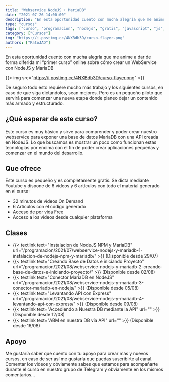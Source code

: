 ```yaml
---
title: "Webservice NodeJS + MariaDB"
date: "2021-07-26 14:00:00"
description: "En esta oportunidad cuento con mucha alegría que me anime a dar de forma diferida mi “primer curso” online sobre cómo crear un WebService con NodeJS y MariaDB"
type: "cursos"
tags: ["curso", "programacion", "nodejs", "gratis", "javascript", "js", "mariadb", "mysql", "express"]
category: ["Cursos"]
img: "https://i.postimg.cc/4NXBdb3D/curso-flayer.png"
authors: ["PatoJAD"]
---
```


En esta oportunidad cuento con mucha alegría que me anime a dar de forma diferida mi “primer curso” online sobre cómo crear un WebService con NodeJS y MariaDB

{{< img src="https://i.postimg.cc/4NXBdb3D/curso-flayer.png" >}}

De seguro todo esto requiere mucho más trabajo y los siguientes cursos, en caso de que siga dictandolos, sean mejores. Pero es un pequeño piloto que servirá para comenzar una nueva etapa donde planeo dejar un contenido más armado y estructurado.

## ¿Qué esperar de este curso?

Este curso es muy básico y sirve para comprender y poder crear nuestro webservice para exponer una base de datos MariaDB con una API creada en NodeJS. Lo que buscamos es mostrar un poco como funcionan estas tecnologías por encima con el fin de poder crear aplicaciones pequeñas y comenzar en el mundo del desarrollo.

## Que ofrece

Este curso es pequeño y es completamente gratis. Se dicta mediante Youtube y dispone de 6 videos y 6 artículos con todo el material generado en el curso:

* 32 minutos de vídeos On Demand
* 6 Artículos con el código generado
* Acceso de por vida Free
* Acceso a los vídeos desde cualquier plataforma

## Clases

* {{< textlink text="Instalacion de NodeJS NPM y MariaDB" url="/programacion/2021/07/webservice-nodejs-y-mariadb-1-instalacion-de-nodejs-npm-y-mariadb/" >}} (Disponible desde 29/07)
* {{< textlink text="Creando Base de Datos e iniciando Proyecto" url="/programacion/2021/08/webservice-nodejs-y-mariadb-2-creando-base-de-datos-e-iniciando-proyecto/" >}} (Disponible desde 02/08)
* {{< textlink text="Conector MariaDB en NodeJS" url="/programacion/2021/08/webservice-nodejs-y-mariadb-3-conector-mariadb-en-nodejs/" >}} (Disponible desde 05/08)
* {{< textlink text="Levantando API con Express" url="/programacion/2021/08/webservice-nodejs-y-mariadb-4-levantando-api-con-express/" >}} (Disponible desde 09/08)
* {{< textlink text="Accediendo a Nuestra DB mediante la API" url="" >}} (Disponible desde 12/08)
* {{< textlink text="ABM en nuestra DB vía API" url="" >}} (Disponible desde 16/08)

## Apoyo

Me gustaría saber que cuento con tu apoyo para crear más y nuevos cursos, en caso de ser así me gustaría que puedas suscribirte al canal. Comentar los videos y obviamente sabes que estamos para acompañarte durante el curso en nuestro grupo de Telegram y obviamente en los mismos comentarios...

